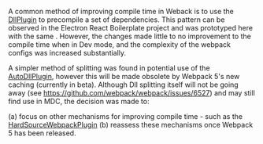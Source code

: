 A common method of improving compile time in Weback is to use the [DllPlugin](https://webpack.js.org/plugins/dll-plugin/) to precompile a set of dependencies. This pattern can be observed in the Electron React Boilerplate project and was prototyped here with the same . However, the changes made little to no improvement to the compile time when in Dev mode, and the complexity of the webpack configs was increased substantially.

A simpler method of splitting was found in potential use of the [AutoDllPlugin](https://github.com/asfktz/autodll-webpack-plugin), however this will be made obsolete by Webpack 5's new caching (currently in beta). Although Dll splitting itself will not be going away (see https://github.com/webpack/webpack/issues/6527) and may still find use in MDC, the decision was made to:

(a) focus on other mechanisms for improving compile time - such as the [HardSourceWebpackPlugin](https://github.com/mzgoddard/hard-source-webpack-plugin)
(b) reassess these mechanisms once Webpack 5 has been released.
